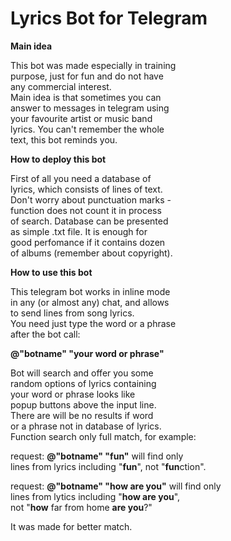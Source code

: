 # Lyrics Bot for Telegram

<b>Main idea</b>

This bot was made especially in training<br>
purpose, just for fun and do not have<br>
any commercial interest.<br> 
Main idea is that sometimes you can<br>
answer to messages in telegram using<br>
your favourite artist or music band<br>
lyrics. You can't remember the whole<br>
text, this bot reminds you.<br>

<b>How to deploy this bot</b>

First of all you need a database of<br>
lyrics, which consists of lines of text.<br>
Don't worry about punctuation marks -<br> 
function does not count it in process<br>
of search. Database can be presented<br>
as simple .txt file. It is enough for<br>
good perfomance if it contains dozen<br>
of albums (remember about copyright).<br>


<b>How to use this bot</b>

This telegram bot works in inline mode<br>
in any (or almost any) chat, and allows<br>
to send lines from song lyrics.<br> 
You need just type the word or a phrase<br>
after the bot call:<br>

<b>@"botname" "your word or phrase"</b><br>

Bot will search and offer you some<br> 
random options of lyrics containing<br> 
your word or phrase looks like<br> 
popup buttons above the input line.<br>
There are will be no results if word<br> 
or a phrase not in database of lyrics.<br>
Function search only full match, for example:<br>

request: <b>@"botname" "fun"</b> will find only<br>
lines from lyrics including "<b>fun</b>", not "<b>fun</b>ction".<br>

request: <b>@"botname" "how are you"</b> will find only<br>
lines from lytics including "<b>how are you</b>",<br>
not "<b>how</b> far from home <b>are you</b>?"<br>

It was made for better match.

 
